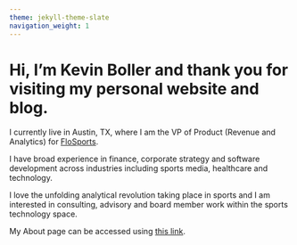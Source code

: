 ```yaml
---
theme: jekyll-theme-slate
navigation_weight: 1
---
```


<h1> Hi, I’m Kevin Boller and thank you for visiting my personal website and blog. </h1>

<p>I currently live in Austin, TX, where I am the VP of Product (Revenue and Analytics) for <a href="http://www.flosports.tv/" >FloSports</a>. </p>

<p>I have broad experience in finance, corporate strategy and software development across industries including sports media, healthcare and technology.<br />

I love the unfolding analytical revolution taking place in sports and I am interested in consulting, advisory and 
board member work within the sports technology space.</p>

<p>My About page can be accessed using <a href="https://kdboller.github.io/about" >this link</a>. 
</p>
